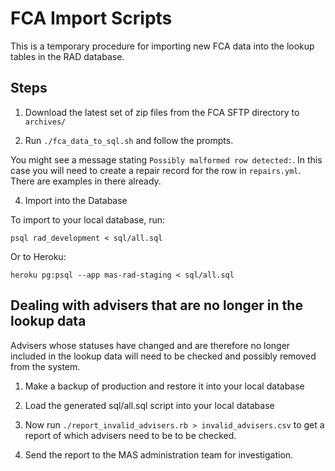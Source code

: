 # FCA Import Scripts

This is a temporary procedure for importing new FCA data into the lookup tables
in the RAD database.

## Steps

1) Download the latest set of zip files from the FCA SFTP directory to `archives/`

2) Run `./fca_data_to_sql.sh` and follow the prompts.

You might see a message stating `Possibly malformed row detected:`. In this case
you will need to create a repair record for the row in `repairs.yml`. There are
examples in there already.

4) Import into the Database

To import to your local database, run:

```
psql rad_development < sql/all.sql
```

Or to Heroku:

```
heroku pg:psql --app mas-rad-staging < sql/all.sql
```

## Dealing with advisers that are no longer in the lookup data

Advisers whose statuses have changed and are therefore no longer included in
the lookup data will need to be checked and possibly removed from the system.

1) Make a backup of production and restore it into your local database

2) Load the generated sql/all.sql script into your local database

3) Now run `./report_invalid_advisers.rb > invalid_advisers.csv` to get a
report of which advisers need to be to be checked.

4) Send the report to the MAS administration team for investigation.
